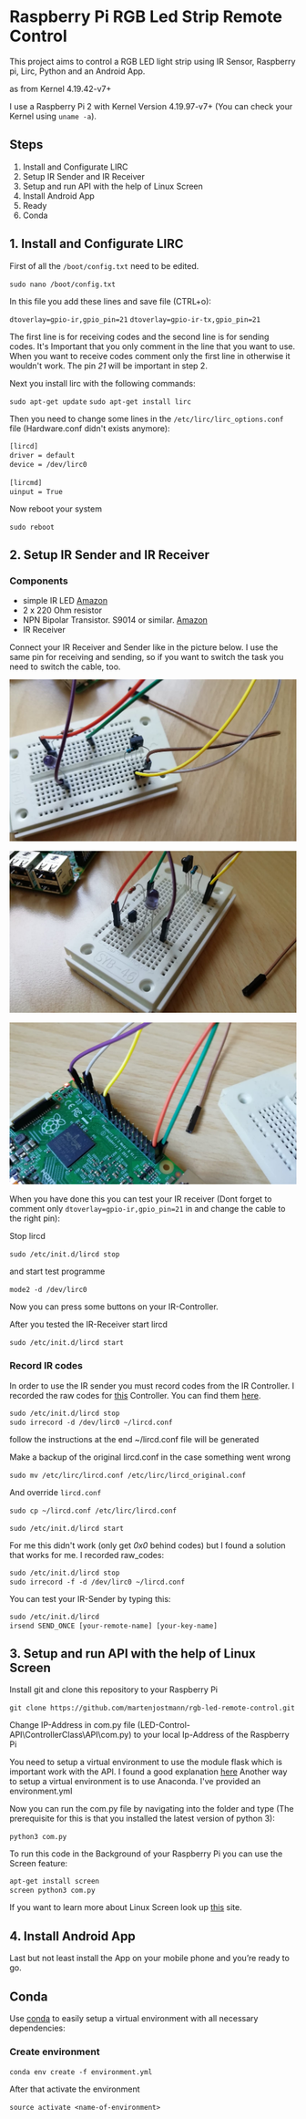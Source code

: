 # Raspberry Pi RGB Led Strip Remote Control #

This project aims to control a RGB LED light strip using IR Sensor, Raspberry pi, Lirc, Python and an Android App.

as from Kernel 4.19.42-v7+

I use a Raspberry Pi 2 with Kernel Version 4.19.97-v7+ (You can check your Kernel using `uname -a`).

## Steps ##


1. Install and Configurate LIRC
2. Setup IR Sender and IR Receiver
3. Setup and run API with the help of Linux Screen
4. Install Android App
5. Ready
6. Conda


## 1. Install and Configurate LIRC ##

First of all the `/boot/config.txt` need to be edited.

`sudo nano /boot/config.txt`

In this file you add these lines and save file (CTRL+o):

`dtoverlay=gpio-ir,gpio_pin=21`
`dtoverlay=gpio-ir-tx,gpio_pin=21`

The first line is for receiving codes and the second line is for sending codes.
It's Important that you only comment in the line that you want to use. When you want to receive codes comment only the first line in otherwise it wouldn't work. 
The pin *21* will be important in step 2.

Next you install lirc with the following commands:

`sudo apt-get update`
`sudo apt-get install lirc`

Then you need to change some lines in the `/etc/lirc/lirc_options.conf` file (Hardware.conf didn't exists anymore):

```
[lircd]
driver = default
device = /dev/lirc0

[lircmd]
uinput = True
```

Now reboot your system

`sudo reboot`

## 2. Setup IR Sender and IR Receiver ##

### Components ###

- simple IR LED [Amazon](https://www.amazon.de/dp/B01DF5BXY8/ref=sr_1_9?dchild=1&keywords=ir+led&qid=1586185948&sr=8-9)
- 2 x 220 Ohm resistor
- NPN Bipolar Transistor. S9014 or similar. [Amazon](https://www.amazon.de/-/en/gp/product/B014I7U62M/ref=ppx_yo_dt_b_asin_image_o01_s00?ie=UTF8&psc=1)
- IR Receiver


Connect your IR Receiver and Sender like in the picture below. I use the same pin for receiving and sending, so if you want to switch the task you need to switch the cable, too.

![Schematics](Pictures/Board_1.jpeg)



![Schematics](Pictures/Board_3.jpeg)

![Schematics](Pictures/Pins.jpeg)



When you have done this you can test your IR receiver (Dont forget to comment only `dtoverlay=gpio-ir,gpio_pin=21` in and change the cable to the right pin):

Stop lircd

`sudo /etc/init.d/lircd stop`

and start test programme

`mode2 -d /dev/lirc0`

Now you can press some buttons on your IR-Controller.

After you tested the IR-Receiver start lircd

`sudo /etc/init.d/lircd start`


### Record IR codes ###

In order to use the IR sender you must record codes from the IR Controller. I recorded the raw codes for [this](https://www.amazon.de/dp/B003WJ5PVK/ref=sr_1_6?crid=2Y52TWIQ80BWE&dchild=1&keywords=ir+controller&qid=1586187175&sprefix=ir+controller%2Caps%2C161&sr=8-6) Controller. You can find them [here](/lircd.conf).

```
sudo /etc/init.d/lircd stop
sudo irrecord -d /dev/lirc0 ~/lircd.conf
```
follow the instructions
at the end ~/lircd.conf file will be generated

Make a backup of the original lircd.conf in the case something went wrong

`sudo mv /etc/lirc/lircd.conf /etc/lirc/lircd_original.conf`

And override `lircd.conf`

`sudo cp ~/lircd.conf /etc/lirc/lircd.conf`

`sudo /etc/init.d/lircd start`


For me this didn't work (only get *0x0* behind codes) but I found a solution that works for me. I recorded raw_codes:

```
sudo /etc/init.d/lircd stop
sudo irrecord -f -d /dev/lirc0 ~/lircd.conf
```

You can test your IR-Sender by typing this:

```
sudo /etc/init.d/lircd
irsend SEND_ONCE [your-remote-name] [your-key-name] 
```





## 3. Setup and run API with the help of Linux Screen ##

Install git and clone this repository to your Raspberry Pi

`git clone https://github.com/martenjostmann/rgb-led-remote-control.git`

Change IP-Address in com.py file (LED-Control-API\ControllerClass\API\com.py) to your local Ip-Address of the Raspberry Pi

You need to setup a virtual environment to use the module flask which is important work with the API. I found a good explanation [here](https://linoxide.com/linux-how-to/install-flask-python-ubuntu/)
Another way to setup a virtual environment is to use Anaconda. I've provided an environment.yml

Now you can run the com.py file by navigating into the folder and type (The prerequisite for this is that you installed the latest version of python 3):

`python3 com.py`

To run this code in the Background of your Raspberry Pi you can use the Screen feature:

```
apt-get install screen
screen python3 com.py
```

If you want to learn more about Linux Screen look up [this](https://linuxize.com/post/how-to-use-linux-screen/) site.



## 4. Install Android App ###

Last but not least install the App on your mobile phone and you’re ready to go.


## Conda

Use [conda](https://docs.conda.io/en/latest/) to easily setup a virtual environment with all necessary dependencies:

### Create environment

`conda env create -f environment.yml`

After that activate the environment

`source activate <name-of-environment>`

